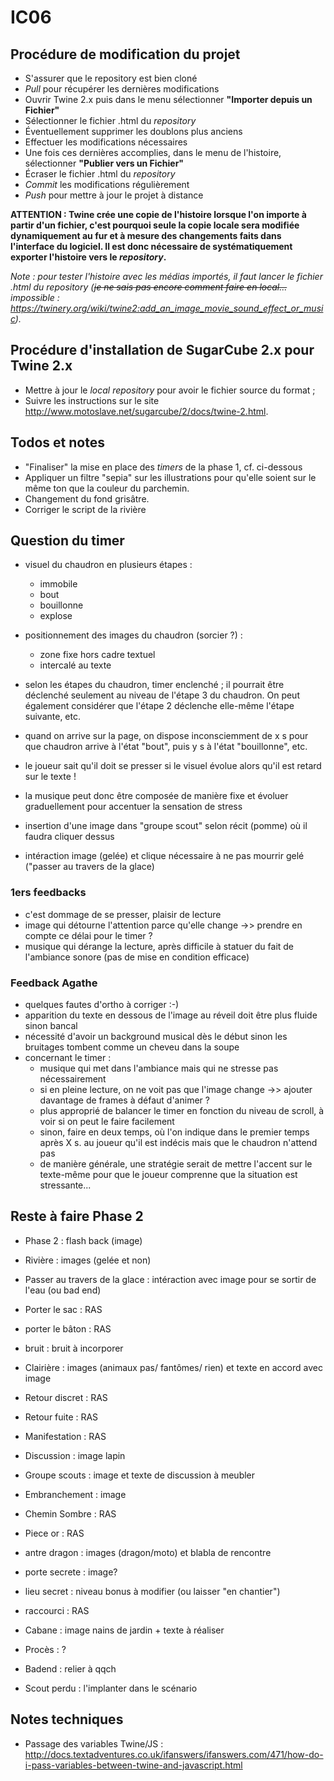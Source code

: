 ﻿# IC06

## Procédure de modification du projet

- S'assurer que le repository est bien cloné
- _Pull_ pour récupérer les dernières modifications
- Ouvrir Twine 2.x puis dans le menu sélectionner **"Importer depuis un Fichier"**
- Sélectionner le fichier .html du _repository_
- Éventuellement supprimer les doublons plus anciens
- Effectuer les modifications nécessaires
- Une fois ces dernières accomplies, dans le menu de l'histoire, sélectionner **"Publier vers un Fichier"**
- Écraser le fichier .html du _repository_
- _Commit_ les modifications régulièrement
- _Push_ pour mettre à jour le projet à distance

**ATTENTION : Twine crée une copie de l'histoire lorsque l'on importe à partir d'un fichier,
c'est pourquoi seule la copie locale sera modifiée dynamiquement au fur et à mesure des
changements faits dans l'interface du logiciel. Il est donc nécessaire de systématiquement
exporter l'histoire vers le _repository_.**

_Note : pour tester l'histoire avec les médias importés, il faut lancer le fichier .html du
repository (~~je ne sais pas encore comment faire en local...~~ impossible : <https://twinery.org/wiki/twine2:add_an_image_movie_sound_effect_or_music>)._

## Procédure d'installation de SugarCube 2.x pour Twine 2.x

- Mettre à jour le _local repository_ pour avoir le fichier source du format ;
- Suivre les instructions sur le site <http://www.motoslave.net/sugarcube/2/docs/twine-2.html>.

## Todos et notes

- "Finaliser" la mise en place des _timers_ de la phase 1, cf. ci-dessous
- Appliquer un filtre "sepia" sur les illustrations pour qu'elle soient sur le même ton que la couleur du parchemin.
- Changement du fond grisâtre.
- Corriger le script de la rivière

## Question du timer

- visuel du chaudron en plusieurs étapes :
    - immobile
    - bout
    - bouillonne
    - explose
- positionnement des images du chaudron (sorcier ?) :
    - zone fixe hors cadre textuel
    - intercalé au texte
- selon les étapes du chaudron, timer enclenché ; il pourrait être déclenché seulement au niveau de l'étape 3 du chaudron. On peut également considérer que l'étape 2 déclenche elle-même l'étape suivante, etc.
- quand on arrive sur la page, on dispose inconsciemment de x s pour que chaudron arrive à l'état "bout", puis y s à l'état "bouillonne", etc.
- le joueur sait qu'il doit se presser si le visuel évolue alors qu'il est retard sur le texte !
- la musique peut donc être composée de manière fixe et évoluer graduellement pour accentuer la sensation de stress

- insertion d'une image dans "groupe scout" selon récit (pomme) où il faudra cliquer dessus
- intéraction image (gelée) et clique nécessaire à ne pas mourrir gelé ("passer au travers de la glace)

### 1ers feedbacks

- c'est dommage de se presser, plaisir de lecture
- image qui détourne l'attention parce qu'elle change ->> prendre en compte ce délai pour le timer ?
- musique qui dérange la lecture, après difficile à statuer du fait de l'ambiance sonore (pas de mise en condition efficace)

### Feedback Agathe

- quelques fautes d'ortho à corriger :-)
- apparition du texte en dessous de l'image au réveil doit être plus fluide sinon bancal
- nécessité d'avoir un background musical dès le début sinon les bruitages tombent comme un cheveu dans la soupe
- concernant le timer :
    - musique qui met dans l'ambiance mais qui ne stresse pas nécessairement
    - si en pleine lecture, on ne voit pas que l'image change ->> ajouter davantage de frames à défaut d'animer ?
    - plus approprié de balancer le timer en fonction du niveau de scroll, à voir si on peut le faire facilement
    - sinon, faire en deux temps, où l'on indique dans le premier temps après X s. au joueur qu'il est indécis mais que le chaudron n'attend pas
    - de manière générale, une stratégie serait de mettre l'accent sur le texte-même pour que le joueur comprenne que la situation est stressante...
    
## Reste à faire Phase 2

- Phase 2 : flash back (image)
- Rivière : images (gelée et non)
- Passer au travers de la glace : intéraction avec image pour se sortir de l'eau (ou bad end)
- Porter le sac : RAS
- porter le bâton : RAS
- bruit : bruit à incorporer
- Clairière : images (animaux pas/ fantômes/ rien) et texte en accord avec image
- Retour discret : RAS
- Retour fuite : RAS
- Manifestation : RAS
- Discussion : image lapin
- Groupe scouts : image et texte de discussion à meubler
- Embranchement : image
- Chemin Sombre : RAS
- Piece or : RAS
- antre dragon : images (dragon/moto) et blabla de rencontre
- porte secrete : image?
- lieu secret : niveau bonus à modifier (ou laisser "en chantier")
- raccourci : RAS
- Cabane : image nains de jardin + texte à réaliser
- Procès : ?

- Badend : relier à qqch
- Scout perdu : l'implanter dans le scénario

## Notes techniques

- Passage des variables Twine/JS : <http://docs.textadventures.co.uk/ifanswers/ifanswers.com/471/how-do-i-pass-variables-between-twine-and-javascript.html>